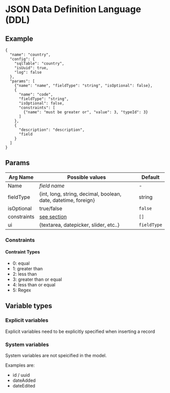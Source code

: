# JSON Data Definition Language (DDL)

## Example

```
{
  "name": "country",
  "config": {
    "sqlTable": "country",
    "isUuid": true,
    "log": false
  },
  "params": [
    {"name": "name", "fieldType": "string", "isOptional": false},
    {
      "name": "code",
      "fieldType": "string",
      "isOptional": false,
      "constraints": [
        {"name": "must be greater or", "value": 3, "typeId": 3}
      ]
    },
    {
      "description": "description",
      "field
    }
  ]
}
```

## Params


| Arg Name   |  Possible values                                                | Default     |
|------------|-----------------------------------------------------------------|-------------|
| Name       | *field name*                                                    | -           |
| fieldType  | {int, long, string, decimal, boolean, date, datetime, foreign}  | string      |
| isOptional | true/false                                                      | `false`     |
| constraints| [see section](#constraints)                                                     | `[]`        |
| ui         | {textarea, datepicker, slider, etc..}                           | `fieldType` |

### Constraints

#### Contraint Types
* 0: equal
* 1: greater than
* 2: less than
* 3: greater than or equal
* 4: less than or equal
* 5: Regex

## Variable types

### Explicit variables

Explicit variables need to be explicitly specified when inserting a record

### System variables

System variables are not speicified in the model.

Examples are:

* id / uuid
* dateAdded
* dateEdited
